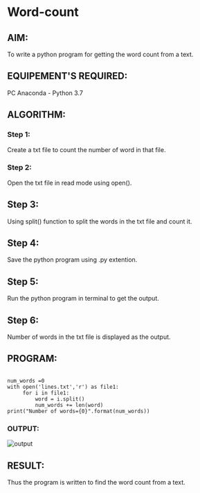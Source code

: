 # Word-count
## AIM:
To write a python program for getting the word count from a text.
## EQUIPEMENT'S REQUIRED: 
PC
Anaconda - Python 3.7
## ALGORITHM: 
### Step 1:
Create a txt file to count the number of word in that file.

### Step 2:
Open the txt file in read mode using open().

## Step 3:
Using split() function to split the words in the txt file and count it.

## Step 4:
Save the python program using .py extention.

## Step 5:
Run the python program in terminal to get the output.

## Step 6:
Number of words in the txt file is displayed as the output.

## PROGRAM:
````

num_words =0
with open('lines.txt','r') as file1:
     for i in file1:
         word = i.split()
         num_words += len(word)
print("Number of words={0}".format(num_words))
````

### OUTPUT:
![output](./word.png)



## RESULT:
Thus the program is written to find the word count from a text.
